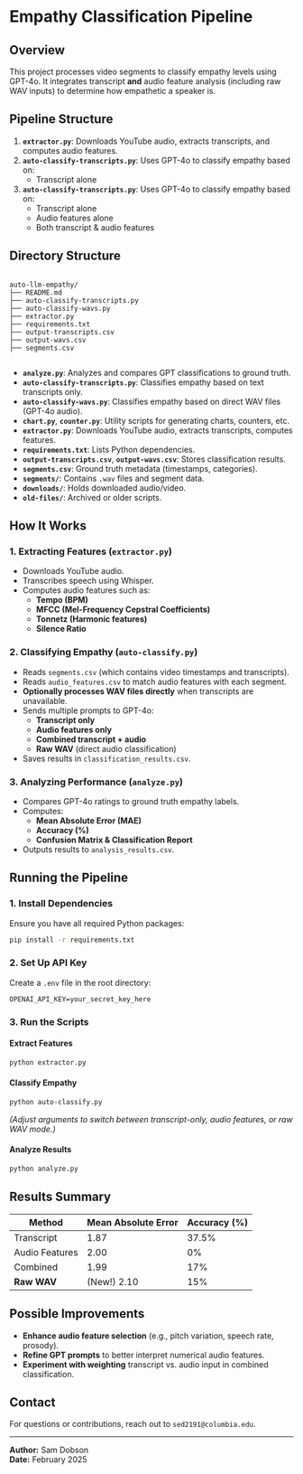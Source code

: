 # Empathy Classification Pipeline

## Overview

This project processes video segments to classify empathy levels using GPT-4o. It integrates transcript **and** audio feature analysis (including raw WAV inputs) to determine how empathetic a speaker is.

## Pipeline Structure

1. **`extractor.py`**: Downloads YouTube audio, extracts transcripts, and computes audio features.
2. **`auto-classify-transcripts.py`**: Uses GPT-4o to classify empathy based on:
   - Transcript alone
3. **`auto-classify-transcripts.py`**: Uses GPT-4o to classify empathy based on:
   - Transcript alone
   - Audio features alone
   - Both transcript & audio features

## Directory Structure
```

auto-llm-empathy/
├── README.md
├── auto-classify-transcripts.py
├── auto-classify-wavs.py
├── extractor.py
├── requirements.txt
├── output-transcripts.csv
├── output-wavs.csv
├── segments.csv


````

- **`analyze.py`**: Analyzes and compares GPT classifications to ground truth.
- **`auto-classify-transcripts.py`**: Classifies empathy based on text transcripts only.
- **`auto-classify-wavs.py`**: Classifies empathy based on direct WAV files (GPT-4o audio).
- **`chart.py`**, **`counter.py`**: Utility scripts for generating charts, counters, etc.
- **`extractor.py`**: Downloads YouTube audio, extracts transcripts, computes features.
- **`requirements.txt`**: Lists Python dependencies.
- **`output-transcripts.csv`**, **`output-wavs.csv`**: Stores classification results.
- **`segments.csv`**: Ground truth metadata (timestamps, categories).
- **`segments/`**: Contains `.wav` files and segment data.
- **`downloads/`**: Holds downloaded audio/video.
- **`old-files/`**: Archived or older scripts.

## How It Works

### 1. Extracting Features (`extractor.py`)

- Downloads YouTube audio.
- Transcribes speech using Whisper.
- Computes audio features such as:
  - **Tempo (BPM)**
  - **MFCC (Mel-Frequency Cepstral Coefficients)**
  - **Tonnetz (Harmonic features)**
  - **Silence Ratio**

### 2. Classifying Empathy (`auto-classify.py`)

- Reads `segments.csv` (which contains video timestamps and transcripts).
- Reads `audio_features.csv` to match audio features with each segment.
- **Optionally processes WAV files directly** when transcripts are unavailable.
- Sends multiple prompts to GPT-4o:
  - **Transcript only**
  - **Audio features only**
  - **Combined transcript + audio**
  - **Raw WAV** (direct audio classification)
- Saves results in `classification_results.csv`.

### 3. Analyzing Performance (`analyze.py`)

- Compares GPT-4o ratings to ground truth empathy labels.
- Computes:
  - **Mean Absolute Error (MAE)**
  - **Accuracy (%)**
  - **Confusion Matrix & Classification Report**
- Outputs results to `analysis_results.csv`.

## Running the Pipeline

### 1. Install Dependencies

Ensure you have all required Python packages:

```sh
pip install -r requirements.txt
````

### 2. Set Up API Key

Create a `.env` file in the root directory:

```
OPENAI_API_KEY=your_secret_key_here
```

### 3. Run the Scripts

#### Extract Features

```sh
python extractor.py
```

#### Classify Empathy

```sh
python auto-classify.py
```

_(Adjust arguments to switch between transcript-only, audio features, or raw WAV mode.)_

#### Analyze Results

```sh
python analyze.py
```

## Results Summary

| Method         | Mean Absolute Error | Accuracy (%) |
| -------------- | ------------------- | ------------ |
| Transcript     | 1.87                | 37.5%        |
| Audio Features | 2.00                | 0%           |
| Combined       | 1.99                | 17%          |
| **Raw WAV**    | (New!) 2.10         | 15%          |

## Possible Improvements

- **Enhance audio feature selection** (e.g., pitch variation, speech rate, prosody).
- **Refine GPT prompts** to better interpret numerical audio features.
- **Experiment with weighting** transcript vs. audio input in combined classification.

## Contact

For questions or contributions, reach out to `sed2191@columbia.edu`.

---

**Author:** Sam Dobson  
**Date:** February 2025
